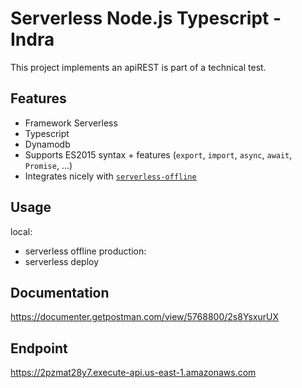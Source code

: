 # Serverless Node.js Typescript - Indra

This project implements an apiREST is part of a technical test.

## Features

- Framework Serverless
- Typescript
- Dynamodb
- Supports ES2015 syntax + features (`export`, `import`, `async`, `await`, `Promise`, ...)
- Integrates nicely with [`serverless-offline`](https://github.com/dherault/serverless-offline)

## Usage
local:
- serverless offline
production:
- serverless deploy

## Documentation
https://documenter.getpostman.com/view/5768800/2s8YsxurUX

## Endpoint
https://2pzmat28y7.execute-api.us-east-1.amazonaws.com
